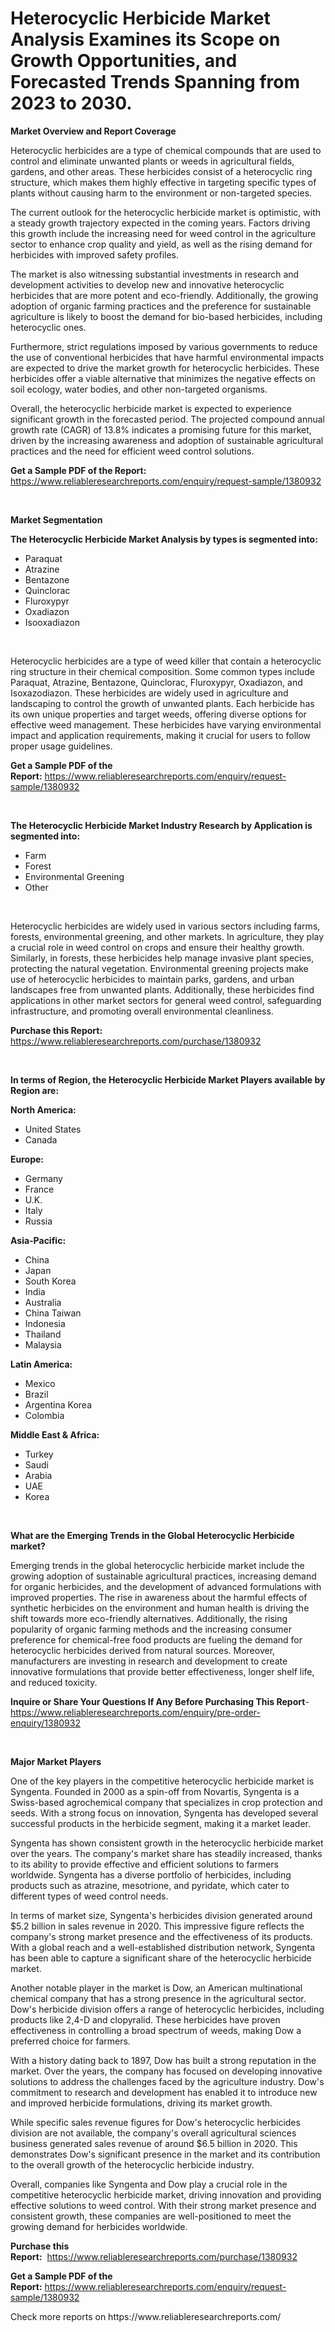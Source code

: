 <p><h1>Heterocyclic Herbicide Market Analysis Examines its Scope on Growth Opportunities, and Forecasted Trends Spanning from 2023 to 2030.</h1></p><p><strong>Market Overview and Report Coverage</strong></p>
<p><p>Heterocyclic herbicides are a type of chemical compounds that are used to control and eliminate unwanted plants or weeds in agricultural fields, gardens, and other areas. These herbicides consist of a heterocyclic ring structure, which makes them highly effective in targeting specific types of plants without causing harm to the environment or non-targeted species.</p><p>The current outlook for the heterocyclic herbicide market is optimistic, with a steady growth trajectory expected in the coming years. Factors driving this growth include the increasing need for weed control in the agriculture sector to enhance crop quality and yield, as well as the rising demand for herbicides with improved safety profiles.</p><p>The market is also witnessing substantial investments in research and development activities to develop new and innovative heterocyclic herbicides that are more potent and eco-friendly. Additionally, the growing adoption of organic farming practices and the preference for sustainable agriculture is likely to boost the demand for bio-based herbicides, including heterocyclic ones.</p><p>Furthermore, strict regulations imposed by various governments to reduce the use of conventional herbicides that have harmful environmental impacts are expected to drive the market growth for heterocyclic herbicides. These herbicides offer a viable alternative that minimizes the negative effects on soil ecology, water bodies, and other non-targeted organisms.</p><p>Overall, the heterocyclic herbicide market is expected to experience significant growth in the forecasted period. The projected compound annual growth rate (CAGR) of 13.8% indicates a promising future for this market, driven by the increasing awareness and adoption of sustainable agricultural practices and the need for efficient weed control solutions.</p></p>
<p><strong>Get a Sample PDF of the Report:</strong> <a href="https://www.reliableresearchreports.com/enquiry/request-sample/1380932">https://www.reliableresearchreports.com/enquiry/request-sample/1380932</a></p>
<p>&nbsp;</p>
<p><strong>Market Segmentation</strong></p>
<p><strong>The Heterocyclic Herbicide Market Analysis by types is segmented into:</strong></p>
<p><ul><li>Paraquat</li><li>Atrazine</li><li>Bentazone</li><li>Quinclorac</li><li>Fluroxypyr</li><li>Oxadiazon</li><li>Isooxadiazon</li></ul></p>
<p>&nbsp;</p>
<p><p>Heterocyclic herbicides are a type of weed killer that contain a heterocyclic ring structure in their chemical composition. Some common types include Paraquat, Atrazine, Bentazone, Quinclorac, Fluroxypyr, Oxadiazon, and Isoxazodiazon. These herbicides are widely used in agriculture and landscaping to control the growth of unwanted plants. Each herbicide has its own unique properties and target weeds, offering diverse options for effective weed management. These herbicides have varying environmental impact and application requirements, making it crucial for users to follow proper usage guidelines.</p></p>
<p><strong>Get a Sample PDF of the Report:</strong>&nbsp;<a href="https://www.reliableresearchreports.com/enquiry/request-sample/1380932">https://www.reliableresearchreports.com/enquiry/request-sample/1380932</a></p>
<p>&nbsp;</p>
<p><strong>The Heterocyclic Herbicide Market Industry Research by Application is segmented into:</strong></p>
<p><ul><li>Farm</li><li>Forest</li><li>Environmental Greening</li><li>Other</li></ul></p>
<p>&nbsp;</p>
<p><p>Heterocyclic herbicides are widely used in various sectors including farms, forests, environmental greening, and other markets. In agriculture, they play a crucial role in weed control on crops and ensure their healthy growth. Similarly, in forests, these herbicides help manage invasive plant species, protecting the natural vegetation. Environmental greening projects make use of heterocyclic herbicides to maintain parks, gardens, and urban landscapes free from unwanted plants. Additionally, these herbicides find applications in other market sectors for general weed control, safeguarding infrastructure, and promoting overall environmental cleanliness.</p></p>
<p><strong>Purchase this Report:</strong>&nbsp; <a href="https://www.reliableresearchreports.com/purchase/1380932">https://www.reliableresearchreports.com/purchase/1380932</a></p>
<p>&nbsp;</p>
<p><strong>In terms of Region, the Heterocyclic Herbicide Market Players available by Region are:</strong></p>
<p>
    <p> <strong> North America: </strong>
        <ul>
            <li>United States</li>
            <li>Canada</li>
        </ul>
        </p> 
    <p> <strong> Europe: </strong>
        <ul>
            <li>Germany</li>
            <li>France</li>
            <li>U.K.</li>
            <li>Italy</li>
            <li>Russia</li>
        </ul>
        </p> 
    <p> <strong> Asia-Pacific: </strong>
        <ul>
            <li>China</li>
            <li>Japan</li>
            <li>South Korea</li>
            <li>India</li>
            <li>Australia</li>
            <li>China Taiwan</li>
            <li>Indonesia</li>
            <li>Thailand</li>
            <li>Malaysia</li>
        </ul>
        </p> 
    <p> <strong> Latin America: </strong>
        <ul>
            <li>Mexico</li>
            <li>Brazil</li>
            <li>Argentina Korea</li>
            <li>Colombia</li>
        </ul>
        </p> 
    <p> <strong> Middle East & Africa: </strong>
        <ul>
            <li>Turkey</li>
            <li>Saudi</li>
            <li>Arabia</li>
            <li>UAE</li>
            <li>Korea</li>
        </ul>
    </p>
    </p>
<p>&nbsp;</p>
<p><strong>What are the Emerging Trends in the Global Heterocyclic Herbicide market?</strong></p>
<p><p>Emerging trends in the global heterocyclic herbicide market include the growing adoption of sustainable agricultural practices, increasing demand for organic herbicides, and the development of advanced formulations with improved properties. The rise in awareness about the harmful effects of synthetic herbicides on the environment and human health is driving the shift towards more eco-friendly alternatives. Additionally, the rising popularity of organic farming methods and the increasing consumer preference for chemical-free food products are fueling the demand for heterocyclic herbicides derived from natural sources. Moreover, manufacturers are investing in research and development to create innovative formulations that provide better effectiveness, longer shelf life, and reduced toxicity.</p></p>
<p><strong>Inquire or Share Your Questions If Any Before Purchasing This Report</strong>- <a href="https://www.reliableresearchreports.com/enquiry/pre-order-enquiry/1380932">https://www.reliableresearchreports.com/enquiry/pre-order-enquiry/1380932</a></p>
<p>&nbsp;</p>
<p><strong>Major Market Players</strong></p>
<p><p>One of the key players in the competitive heterocyclic herbicide market is Syngenta. Founded in 2000 as a spin-off from Novartis, Syngenta is a Swiss-based agrochemical company that specializes in crop protection and seeds. With a strong focus on innovation, Syngenta has developed several successful products in the herbicide segment, making it a market leader.</p><p>Syngenta has shown consistent growth in the heterocyclic herbicide market over the years. The company's market share has steadily increased, thanks to its ability to provide effective and efficient solutions to farmers worldwide. Syngenta has a diverse portfolio of herbicides, including products such as atrazine, mesotrione, and pyridate, which cater to different types of weed control needs.</p><p>In terms of market size, Syngenta's herbicides division generated around $5.2 billion in sales revenue in 2020. This impressive figure reflects the company's strong market presence and the effectiveness of its products. With a global reach and a well-established distribution network, Syngenta has been able to capture a significant share of the heterocyclic herbicide market.</p><p>Another notable player in the market is Dow, an American multinational chemical company that has a strong presence in the agricultural sector. Dow's herbicide division offers a range of heterocyclic herbicides, including products like 2,4-D and clopyralid. These herbicides have proven effectiveness in controlling a broad spectrum of weeds, making Dow a preferred choice for farmers.</p><p>With a history dating back to 1897, Dow has built a strong reputation in the market. Over the years, the company has focused on developing innovative solutions to address the challenges faced by the agriculture industry. Dow's commitment to research and development has enabled it to introduce new and improved herbicide formulations, driving its market growth.</p><p>While specific sales revenue figures for Dow's heterocyclic herbicides division are not available, the company's overall agricultural sciences business generated sales revenue of around $6.5 billion in 2020. This demonstrates Dow's significant presence in the market and its contribution to the overall growth of the heterocyclic herbicide industry.</p><p>Overall, companies like Syngenta and Dow play a crucial role in the competitive heterocyclic herbicide market, driving innovation and providing effective solutions to weed control. With their strong market presence and consistent growth, these companies are well-positioned to meet the growing demand for herbicides worldwide.</p></p>
<p><strong>Purchase this Report:</strong>&nbsp;&nbsp;<a href="https://www.reliableresearchreports.com/purchase/1380932">https://www.reliableresearchreports.com/purchase/1380932</a></p>
<p></p>
<p><strong>Get a Sample PDF of the Report:</strong>&nbsp;<a href="https://www.reliableresearchreports.com/enquiry/request-sample/1380932">https://www.reliableresearchreports.com/enquiry/request-sample/1380932</a></p>
<p>Check more reports on https://www.reliableresearchreports.com/</p>